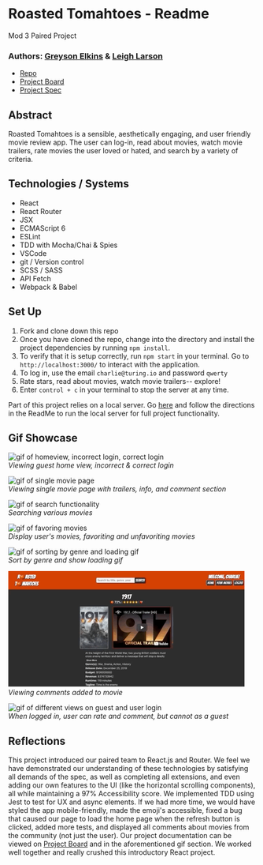 # Roasted Tomahtoes - Readme
Mod 3 Paired Project
### Authors: [Greyson Elkins](https://github.com/GreysonElkins) & [Leigh Larson](https://github.com/leighlars)

- [Repo](https://github.com/GreysonElkins/roasted-tomahtoes)
- [Project Board](https://github.com/GreysonElkins/roasted-tomahtoes/projects)
- [Project Spec](https://frontend.turing.io/projects/module-3/rancid-tomatillos-v2.html)
<!-- - [Deployed Pages](https://leighlars.github.io/overlook-solo/) -->

## Abstract 

Roasted Tomahtoes is a sensible, aesthetically engaging, and user friendly movie review app. The user can log-in, read about movies, watch movie trailers, rate movies the user loved or hated, and search by a variety of criteria. 

## Technologies / Systems

- React
- React Router
- JSX
- ECMAScript 6 
- ESLint
- TDD with Mocha/Chai & Spies
- VSCode 
- git / Version control
- SCSS / SASS
- API Fetch
- Webpack & Babel


## Set Up 

<!-- To interact with the app without cloning / downloading the file, click [here](https://leighlars.github.io/overlook-solo/). -->

1. Fork and clone down this repo
2. Once you have cloned the repo, change into the directory and install the project dependencies by running `npm install`.
3. To verify that it is setup correctly, run `npm start` in your terminal. Go to `http://localhost:3000/` to interact with the application. 
4. To log in, use the email `charlie@turing.io` and password `qwerty`
5. Rate stars, read about movies, watch movie trailers-- explore! 
6. Enter `control + c` in your terminal to stop the server at any time.

Part of this project relies on a local server. Go [here](https://github.com/turingschool-examples/rancid-tomatillos-microservice) and follow the directions in the ReadMe to run the local server for full project functionality.

## Gif Showcase

![gif of homeview, incorrect login, correct login](./src/images/home-login.gif)</br>
*Viewing guest home view, incorrect & correct login*

![gif of single movie page](./src/images/showMovie.gif)</br>
*Viewing single movie page with trailers, info, and comment section*

![gif of search functionality](./src/images/search.gif)</br>
*Searching various movies*

![gif of favoring movies](./src/images/favoringMovies.gif)</br>
*Display user's movies, favoriting and unfavoriting movies*

![gif of sorting by genre and loading gif](./src/images/sortByGenre.gif)</br>
*Sort by genre and show loading gif*

![gif of commenting on movies](./src/images/commenting.gif)</br>
*Viewing comments added to movie*

![gif of different views on guest and user login](./src/images/guestView.gif)</br>
*When logged in, user can rate and comment, but cannot as a guest*

## Reflections

This project introduced our paired team to React.js and Router. We feel we have demonstrated our understanding of these technologies by satisfying all demands of the spec, as well as completing all extensions, and even adding our own features to the UI (like the horizontal scrolling components), all while maintaining a 97% Accessibility score. We implemented TDD using Jest to test for UX and async elements. If we had more time, we would have styled the app mobile-friendly, made the emoji's accessible, fixed a bug that caused our page to load the home page when the refresh button is clicked, added more tests, and displayed all comments about movies from the community (not just the user).  Our project documentation can be viewed on [Project Board](https://github.com/GreysonElkins/roasted-tomahtoes/projects) and in the aforementioned gif section. We worked well together and really crushed this introductory React project. 



